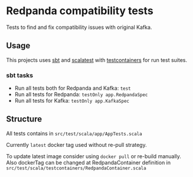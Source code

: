 # Redpanda compatibility tests

Tests to find and fix compatibility issues with original Kafka.

## Usage

This projects uses [sbt](https://www.scala-sbt.org/) and [scalatest](https://www.scalatest.org/) with [testcontainers](https://www.testcontainers.org/) for run test suites.

### sbt tasks  
- Run all tests both for Redpanda and Kafka: `test`
- Run all tests for Redpanda: `testOnly app.RedpandaSpec`
- Run all tests for Kafka: `testOnly app.KafkaSpec`

## Structure
All tests contains in `src/test/scala/app/AppTests.scala`

Currently `latest` docker tag used without re-pull strategy.

To update latest image consider using `docker pull` or re-build manually.
Also dockerTag can be changed at RedpandaContainer definition in `src/test/scala/testcontainers/RedpandaContainer.scala` 
    
